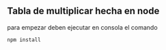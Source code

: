 ## Tabla de multiplicar hecha en node

para empezar deben ejecutar en consola el comando
```
npm install
```
